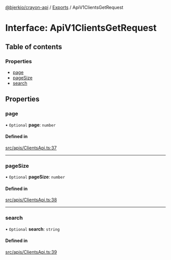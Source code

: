 [@bjerkio/crayon-api](../README.md) / [Exports](../modules.md) / ApiV1ClientsGetRequest

# Interface: ApiV1ClientsGetRequest

## Table of contents

### Properties

- [page](ApiV1ClientsGetRequest.md#page)
- [pageSize](ApiV1ClientsGetRequest.md#pagesize)
- [search](ApiV1ClientsGetRequest.md#search)

## Properties

### page

• `Optional` **page**: `number`

#### Defined in

[src/apis/ClientsApi.ts:37](https://github.com/bjerkio/crayon-api-js/blob/22cd66d/src/apis/ClientsApi.ts#L37)

___

### pageSize

• `Optional` **pageSize**: `number`

#### Defined in

[src/apis/ClientsApi.ts:38](https://github.com/bjerkio/crayon-api-js/blob/22cd66d/src/apis/ClientsApi.ts#L38)

___

### search

• `Optional` **search**: `string`

#### Defined in

[src/apis/ClientsApi.ts:39](https://github.com/bjerkio/crayon-api-js/blob/22cd66d/src/apis/ClientsApi.ts#L39)
